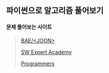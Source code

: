 ## 파이썬으로 알고리즘 풀어보기

#### 문제 풀어보는 사이트

> [BAE/\<JOON\>](https://www.acmicpc.net/)
>
> [SW Expert Academy](https://swexpertacademy.com/main/main.do)
>
> [Programmers](https://programmers.co.kr/)

